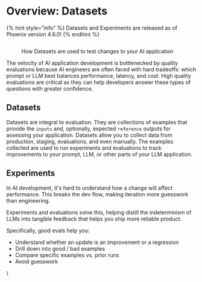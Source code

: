 # Overview: Datasets

{% hint style="info" %}
Datasets and Experiments are released as of Phoenix version 4.6.0!
{% endhint %}

<figure><img src="https://storage.googleapis.com/arize-assets/phoenix/assets/images/evaluator.png" alt=""><figcaption><p>How Datasets are used to test changes to your AI application</p></figcaption></figure>

The velocity of AI application development is bottlenecked by quality evaluations because AI engineers are often faced with hard tradeoffs: which prompt or LLM best balances performance, latency, and cost. High quality evaluations are critical as they can help developers answer these types of questions with greater confidence.

## Datasets

Datasets are integral to evaluation. They are collections of examples that provide the `inputs` and, optionally, expected `reference` outputs for assessing your application.  Datasets allow you to collect data from production, staging, evaluations, and even manually. The examples collected are used to run experiments and evaluations to track improvements to your prompt, LLM, or other parts of your LLM application.

## Experiments

In AI development, it's hard to understand how a change will affect performance. This breaks the dev flow, making iteration more guesswork than engineering.

Experiments and evaluations solve this, helping distill the indeterminism of LLMs into tangible feedback that helps you ship more reliable product.

Specifically, good evals help you:

* Understand whether an update is an improvement or a regression
* Drill down into good / bad examples
* Compare specific examples vs. prior runs
* Avoid guesswork







\
